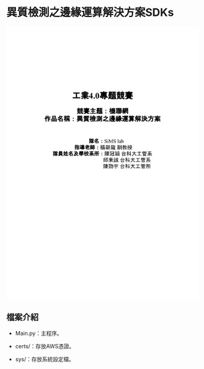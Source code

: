 # 異質檢測之邊緣運算解決方案SDKs
![image](https://github.com/CHENntust/2019-International-Industry4-Contest/blob/master/img/page1.png)
## 檔案介紹

*    Main.py：主程序。

*    certs/：存放AWS憑證。

*    sys/：存放系統設定檔。

